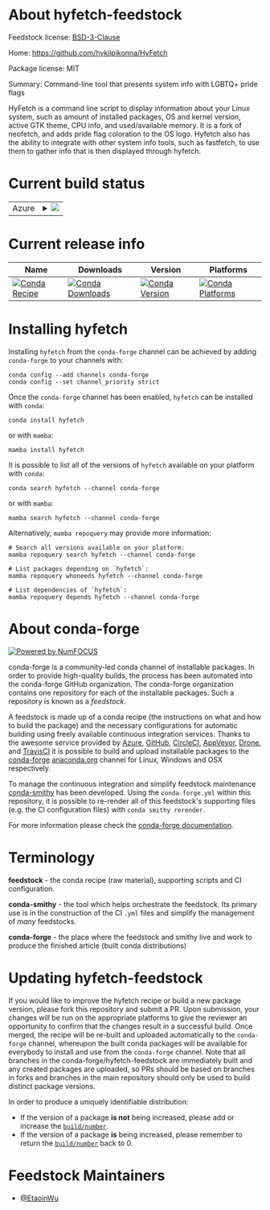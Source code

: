 About hyfetch-feedstock
=======================

Feedstock license: [BSD-3-Clause](https://github.com/conda-forge/hyfetch-feedstock/blob/main/LICENSE.txt)

Home: https://github.com/hykilpikonna/HyFetch

Package license: MIT

Summary: Command-line tool that presents system info with LGBTQ+ pride flags

HyFetch is a command line script to display information about your Linux system, such as amount of installed packages, OS and kernel version, active GTK theme, CPU info, and used/available memory. It is a fork of neofetch, and adds pride flag coloration to the OS logo.
Hyfetch also has the ability to integrate with other system info tools, such as fastfetch, to use them to gather info that is then displayed through hyfetch.


Current build status
====================


<table>
    
  <tr>
    <td>Azure</td>
    <td>
      <details>
        <summary>
          <a href="https://dev.azure.com/conda-forge/feedstock-builds/_build/latest?definitionId=22349&branchName=main">
            <img src="https://dev.azure.com/conda-forge/feedstock-builds/_apis/build/status/hyfetch-feedstock?branchName=main">
          </a>
        </summary>
        <table>
          <thead><tr><th>Variant</th><th>Status</th></tr></thead>
          <tbody><tr>
              <td>linux_64_python3.10.____cpython</td>
              <td>
                <a href="https://dev.azure.com/conda-forge/feedstock-builds/_build/latest?definitionId=22349&branchName=main">
                  <img src="https://dev.azure.com/conda-forge/feedstock-builds/_apis/build/status/hyfetch-feedstock?branchName=main&jobName=linux&configuration=linux%20linux_64_python3.10.____cpython" alt="variant">
                </a>
              </td>
            </tr><tr>
              <td>linux_64_python3.11.____cpython</td>
              <td>
                <a href="https://dev.azure.com/conda-forge/feedstock-builds/_build/latest?definitionId=22349&branchName=main">
                  <img src="https://dev.azure.com/conda-forge/feedstock-builds/_apis/build/status/hyfetch-feedstock?branchName=main&jobName=linux&configuration=linux%20linux_64_python3.11.____cpython" alt="variant">
                </a>
              </td>
            </tr><tr>
              <td>linux_64_python3.8.____cpython</td>
              <td>
                <a href="https://dev.azure.com/conda-forge/feedstock-builds/_build/latest?definitionId=22349&branchName=main">
                  <img src="https://dev.azure.com/conda-forge/feedstock-builds/_apis/build/status/hyfetch-feedstock?branchName=main&jobName=linux&configuration=linux%20linux_64_python3.8.____cpython" alt="variant">
                </a>
              </td>
            </tr><tr>
              <td>linux_64_python3.9.____73_pypy</td>
              <td>
                <a href="https://dev.azure.com/conda-forge/feedstock-builds/_build/latest?definitionId=22349&branchName=main">
                  <img src="https://dev.azure.com/conda-forge/feedstock-builds/_apis/build/status/hyfetch-feedstock?branchName=main&jobName=linux&configuration=linux%20linux_64_python3.9.____73_pypy" alt="variant">
                </a>
              </td>
            </tr><tr>
              <td>linux_64_python3.9.____cpython</td>
              <td>
                <a href="https://dev.azure.com/conda-forge/feedstock-builds/_build/latest?definitionId=22349&branchName=main">
                  <img src="https://dev.azure.com/conda-forge/feedstock-builds/_apis/build/status/hyfetch-feedstock?branchName=main&jobName=linux&configuration=linux%20linux_64_python3.9.____cpython" alt="variant">
                </a>
              </td>
            </tr><tr>
              <td>osx_64_python3.10.____cpython</td>
              <td>
                <a href="https://dev.azure.com/conda-forge/feedstock-builds/_build/latest?definitionId=22349&branchName=main">
                  <img src="https://dev.azure.com/conda-forge/feedstock-builds/_apis/build/status/hyfetch-feedstock?branchName=main&jobName=osx&configuration=osx%20osx_64_python3.10.____cpython" alt="variant">
                </a>
              </td>
            </tr><tr>
              <td>osx_64_python3.11.____cpython</td>
              <td>
                <a href="https://dev.azure.com/conda-forge/feedstock-builds/_build/latest?definitionId=22349&branchName=main">
                  <img src="https://dev.azure.com/conda-forge/feedstock-builds/_apis/build/status/hyfetch-feedstock?branchName=main&jobName=osx&configuration=osx%20osx_64_python3.11.____cpython" alt="variant">
                </a>
              </td>
            </tr><tr>
              <td>osx_64_python3.8.____cpython</td>
              <td>
                <a href="https://dev.azure.com/conda-forge/feedstock-builds/_build/latest?definitionId=22349&branchName=main">
                  <img src="https://dev.azure.com/conda-forge/feedstock-builds/_apis/build/status/hyfetch-feedstock?branchName=main&jobName=osx&configuration=osx%20osx_64_python3.8.____cpython" alt="variant">
                </a>
              </td>
            </tr><tr>
              <td>osx_64_python3.9.____73_pypy</td>
              <td>
                <a href="https://dev.azure.com/conda-forge/feedstock-builds/_build/latest?definitionId=22349&branchName=main">
                  <img src="https://dev.azure.com/conda-forge/feedstock-builds/_apis/build/status/hyfetch-feedstock?branchName=main&jobName=osx&configuration=osx%20osx_64_python3.9.____73_pypy" alt="variant">
                </a>
              </td>
            </tr><tr>
              <td>osx_64_python3.9.____cpython</td>
              <td>
                <a href="https://dev.azure.com/conda-forge/feedstock-builds/_build/latest?definitionId=22349&branchName=main">
                  <img src="https://dev.azure.com/conda-forge/feedstock-builds/_apis/build/status/hyfetch-feedstock?branchName=main&jobName=osx&configuration=osx%20osx_64_python3.9.____cpython" alt="variant">
                </a>
              </td>
            </tr><tr>
              <td>win_64_python3.10.____cpython</td>
              <td>
                <a href="https://dev.azure.com/conda-forge/feedstock-builds/_build/latest?definitionId=22349&branchName=main">
                  <img src="https://dev.azure.com/conda-forge/feedstock-builds/_apis/build/status/hyfetch-feedstock?branchName=main&jobName=win&configuration=win%20win_64_python3.10.____cpython" alt="variant">
                </a>
              </td>
            </tr><tr>
              <td>win_64_python3.11.____cpython</td>
              <td>
                <a href="https://dev.azure.com/conda-forge/feedstock-builds/_build/latest?definitionId=22349&branchName=main">
                  <img src="https://dev.azure.com/conda-forge/feedstock-builds/_apis/build/status/hyfetch-feedstock?branchName=main&jobName=win&configuration=win%20win_64_python3.11.____cpython" alt="variant">
                </a>
              </td>
            </tr><tr>
              <td>win_64_python3.8.____cpython</td>
              <td>
                <a href="https://dev.azure.com/conda-forge/feedstock-builds/_build/latest?definitionId=22349&branchName=main">
                  <img src="https://dev.azure.com/conda-forge/feedstock-builds/_apis/build/status/hyfetch-feedstock?branchName=main&jobName=win&configuration=win%20win_64_python3.8.____cpython" alt="variant">
                </a>
              </td>
            </tr><tr>
              <td>win_64_python3.9.____73_pypy</td>
              <td>
                <a href="https://dev.azure.com/conda-forge/feedstock-builds/_build/latest?definitionId=22349&branchName=main">
                  <img src="https://dev.azure.com/conda-forge/feedstock-builds/_apis/build/status/hyfetch-feedstock?branchName=main&jobName=win&configuration=win%20win_64_python3.9.____73_pypy" alt="variant">
                </a>
              </td>
            </tr><tr>
              <td>win_64_python3.9.____cpython</td>
              <td>
                <a href="https://dev.azure.com/conda-forge/feedstock-builds/_build/latest?definitionId=22349&branchName=main">
                  <img src="https://dev.azure.com/conda-forge/feedstock-builds/_apis/build/status/hyfetch-feedstock?branchName=main&jobName=win&configuration=win%20win_64_python3.9.____cpython" alt="variant">
                </a>
              </td>
            </tr>
          </tbody>
        </table>
      </details>
    </td>
  </tr>
</table>

Current release info
====================

| Name | Downloads | Version | Platforms |
| --- | --- | --- | --- |
| [![Conda Recipe](https://img.shields.io/badge/recipe-hyfetch-green.svg)](https://anaconda.org/conda-forge/hyfetch) | [![Conda Downloads](https://img.shields.io/conda/dn/conda-forge/hyfetch.svg)](https://anaconda.org/conda-forge/hyfetch) | [![Conda Version](https://img.shields.io/conda/vn/conda-forge/hyfetch.svg)](https://anaconda.org/conda-forge/hyfetch) | [![Conda Platforms](https://img.shields.io/conda/pn/conda-forge/hyfetch.svg)](https://anaconda.org/conda-forge/hyfetch) |

Installing hyfetch
==================

Installing `hyfetch` from the `conda-forge` channel can be achieved by adding `conda-forge` to your channels with:

```
conda config --add channels conda-forge
conda config --set channel_priority strict
```

Once the `conda-forge` channel has been enabled, `hyfetch` can be installed with `conda`:

```
conda install hyfetch
```

or with `mamba`:

```
mamba install hyfetch
```

It is possible to list all of the versions of `hyfetch` available on your platform with `conda`:

```
conda search hyfetch --channel conda-forge
```

or with `mamba`:

```
mamba search hyfetch --channel conda-forge
```

Alternatively, `mamba repoquery` may provide more information:

```
# Search all versions available on your platform:
mamba repoquery search hyfetch --channel conda-forge

# List packages depending on `hyfetch`:
mamba repoquery whoneeds hyfetch --channel conda-forge

# List dependencies of `hyfetch`:
mamba repoquery depends hyfetch --channel conda-forge
```


About conda-forge
=================

[![Powered by
NumFOCUS](https://img.shields.io/badge/powered%20by-NumFOCUS-orange.svg?style=flat&colorA=E1523D&colorB=007D8A)](https://numfocus.org)

conda-forge is a community-led conda channel of installable packages.
In order to provide high-quality builds, the process has been automated into the
conda-forge GitHub organization. The conda-forge organization contains one repository
for each of the installable packages. Such a repository is known as a *feedstock*.

A feedstock is made up of a conda recipe (the instructions on what and how to build
the package) and the necessary configurations for automatic building using freely
available continuous integration services. Thanks to the awesome service provided by
[Azure](https://azure.microsoft.com/en-us/services/devops/), [GitHub](https://github.com/),
[CircleCI](https://circleci.com/), [AppVeyor](https://www.appveyor.com/),
[Drone](https://cloud.drone.io/welcome), and [TravisCI](https://travis-ci.com/)
it is possible to build and upload installable packages to the
[conda-forge](https://anaconda.org/conda-forge) [anaconda.org](https://anaconda.org/)
channel for Linux, Windows and OSX respectively.

To manage the continuous integration and simplify feedstock maintenance
[conda-smithy](https://github.com/conda-forge/conda-smithy) has been developed.
Using the ``conda-forge.yml`` within this repository, it is possible to re-render all of
this feedstock's supporting files (e.g. the CI configuration files) with ``conda smithy rerender``.

For more information please check the [conda-forge documentation](https://conda-forge.org/docs/).

Terminology
===========

**feedstock** - the conda recipe (raw material), supporting scripts and CI configuration.

**conda-smithy** - the tool which helps orchestrate the feedstock.
                   Its primary use is in the construction of the CI ``.yml`` files
                   and simplify the management of *many* feedstocks.

**conda-forge** - the place where the feedstock and smithy live and work to
                  produce the finished article (built conda distributions)


Updating hyfetch-feedstock
==========================

If you would like to improve the hyfetch recipe or build a new
package version, please fork this repository and submit a PR. Upon submission,
your changes will be run on the appropriate platforms to give the reviewer an
opportunity to confirm that the changes result in a successful build. Once
merged, the recipe will be re-built and uploaded automatically to the
`conda-forge` channel, whereupon the built conda packages will be available for
everybody to install and use from the `conda-forge` channel.
Note that all branches in the conda-forge/hyfetch-feedstock are
immediately built and any created packages are uploaded, so PRs should be based
on branches in forks and branches in the main repository should only be used to
build distinct package versions.

In order to produce a uniquely identifiable distribution:
 * If the version of a package **is not** being increased, please add or increase
   the [``build/number``](https://docs.conda.io/projects/conda-build/en/latest/resources/define-metadata.html#build-number-and-string).
 * If the version of a package **is** being increased, please remember to return
   the [``build/number``](https://docs.conda.io/projects/conda-build/en/latest/resources/define-metadata.html#build-number-and-string)
   back to 0.

Feedstock Maintainers
=====================

* [@EtaoinWu](https://github.com/EtaoinWu/)

